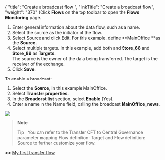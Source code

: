 {
    "title": "Create a broadcast flow ",
    "linkTitle": "Create a broadcast flow",
    "weight": "370"
}Click **Flows** on the top toolbar to open the **Flows Monitoring** page.

1.  Enter general information about the data flow, such as a name.
2.  Select the source as the initiator of the flow.
3.  Select Source and click Edit. For this example, define **MainOffice  **as the **Source.**
4.  Select multiple targets. In this example, add both and **Store\_66** and **Store\_89** as **Targets**.  
    The source is the owner of the data being transferred. The target is the receiver of the exchange.
5.  Click **Save**.

<span id="enable_broadcast_cg"></span>To enable a broadcast:

1.  Select the **Source**, in this example MainOffice.
2.  Select **Transfer properties**.
3.  In the **Broadcast list** section, select **Enable** (Yes).
4.  Enter a name in the Name field, calling the broadcast **MainOffice\_news**.

![](/Images/TransferCFT/broadcast_list.png)

> **Note**
>
> Tip  
> You can refer to the Transfer CFT to Central Governance parameter mapping Flow definition: Target and Flow definition: Source to further customize your flow.

**&lt;&lt;** <a href="../../" class="bold_in_para MCXref xref xrefbold_in_para">My first transfer flow</a>
